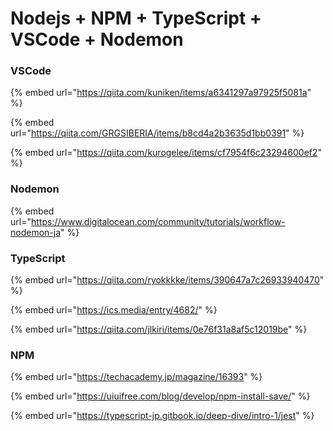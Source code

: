 # Nodejs + NPM + TypeScript + VSCode + Nodemon

### VSCode

{% embed url="https://qiita.com/kuniken/items/a6341297a97925f5081a" %}

{% embed url="https://qiita.com/GRGSIBERIA/items/b8cd4a2b3635d1bb0391" %}

{% embed url="https://qiita.com/kurogelee/items/cf7954f6c23294600ef2" %}



### Nodemon

{% embed url="https://www.digitalocean.com/community/tutorials/workflow-nodemon-ja" %}







### TypeScript

{% embed url="https://qiita.com/ryokkkke/items/390647a7c26933940470" %}

{% embed url="https://ics.media/entry/4682/" %}

{% embed url="https://qiita.com/jlkiri/items/0e76f31a8af5c12019be" %}





### NPM

{% embed url="https://techacademy.jp/magazine/16393" %}

{% embed url="https://uiuifree.com/blog/develop/npm-install-save/" %}

{% embed url="https://typescript-jp.gitbook.io/deep-dive/intro-1/jest" %}



